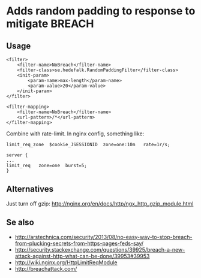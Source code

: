 # Adds random padding to response to mitigate BREACH

## Usage

```
<filter>
	<filter-name>NoBreach</filter-name>
	<filter-class>se.hedefalk.RandomPaddingFilter</filter-class>
	<init-param>
		<param-name>max-length</param-name>
		<param-value>20</param-value>
	</init-param>
</filter>

<filter-mapping>
	<filter-name>NoBreach</filter-name>
	<url-pattern>/*</url-pattern>
</filter-mapping>

```


Combine with rate-limit. In nginx config, something like:

```
limit_req_zone  $cookie_JSESSIONID  zone=one:10m   rate=1r/s;

server {
...
limit_req   zone=one  burst=5;
}
```

## Alternatives

Just turn off gzip:
http://nginx.org/en/docs/http/ngx_http_gzip_module.html


## Se also
* http://arstechnica.com/security/2013/08/no-easy-way-to-stop-breach-from-plucking-secrets-from-https-pages-feds-say/
* http://security.stackexchange.com/questions/39925/breach-a-new-attack-against-http-what-can-be-done/39953#39953
* http://wiki.nginx.org/HttpLimitReqModule
* http://breachattack.com/
